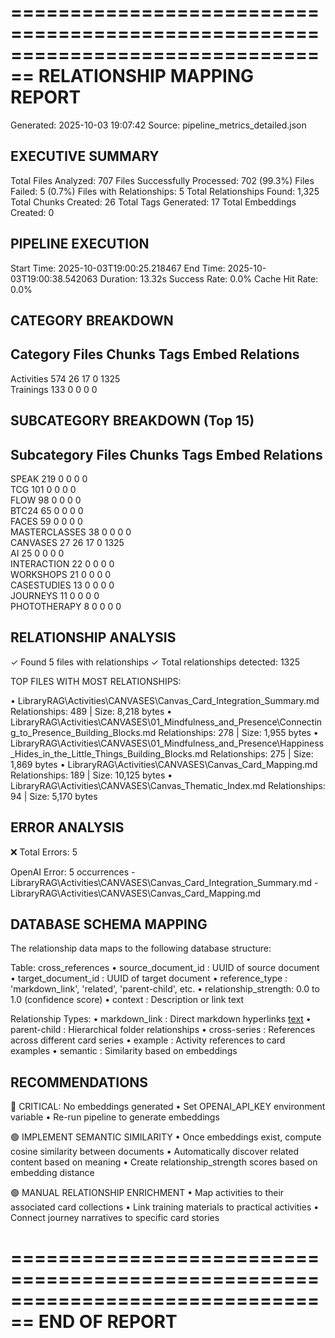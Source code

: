 ================================================================================
RELATIONSHIP MAPPING REPORT
================================================================================
Generated: 2025-10-03 19:07:42
Source: pipeline_metrics_detailed.json

EXECUTIVE SUMMARY
--------------------------------------------------------------------------------
Total Files Analyzed:          707
Files Successfully Processed:  702 (99.3%)
Files Failed:                  5 (0.7%)
Files with Relationships:      5
Total Relationships Found:     1,325
Total Chunks Created:          26
Total Tags Generated:          17
Total Embeddings Created:      0

PIPELINE EXECUTION
--------------------------------------------------------------------------------
Start Time:     2025-10-03T19:00:25.218467
End Time:       2025-10-03T19:00:38.542063
Duration:       13.32s
Success Rate:   0.0%
Cache Hit Rate: 0.0%

CATEGORY BREAKDOWN
--------------------------------------------------------------------------------
Category        Files    Chunks   Tags     Embed    Relations 
--------------------------------------------------------------------------------
Activities      574      26       17       0        1325      
Trainings       133      0        0        0        0         

SUBCATEGORY BREAKDOWN (Top 15)
--------------------------------------------------------------------------------
Subcategory     Files    Chunks   Tags     Embed    Relations 
--------------------------------------------------------------------------------
SPEAK           219      0        0        0        0         
TCG             101      0        0        0        0         
FLOW            98       0        0        0        0         
BTC24           65       0        0        0        0         
FACES           59       0        0        0        0         
MASTERCLASSES   38       0        0        0        0         
CANVASES        27       26       17       0        1325      
AI              25       0        0        0        0         
INTERACTION     22       0        0        0        0         
WORKSHOPS       21       0        0        0        0         
CASESTUDIES     13       0        0        0        0         
JOURNEYS        11       0        0        0        0         
PHOTOTHERAPY    8        0        0        0        0         

RELATIONSHIP ANALYSIS
--------------------------------------------------------------------------------
✓ Found 5 files with relationships
✓ Total relationships detected: 1325

TOP FILES WITH MOST RELATIONSHIPS:

  • LibraryRAG\Activities\CANVASES\Canvas_Card_Integration_Summary.md
    Relationships: 489 | Size: 8,218 bytes
  • LibraryRAG\Activities\CANVASES\01_Mindfulness_and_Presence\Connecting_to_Presence_Building_Blocks.md
    Relationships: 278 | Size: 1,955 bytes
  • LibraryRAG\Activities\CANVASES\01_Mindfulness_and_Presence\Happiness_Hides_in_the_Little_Things_Building_Blocks.md
    Relationships: 275 | Size: 1,869 bytes
  • LibraryRAG\Activities\CANVASES\Canvas_Card_Mapping.md
    Relationships: 189 | Size: 10,125 bytes
  • LibraryRAG\Activities\CANVASES\Canvas_Thematic_Index.md
    Relationships: 94 | Size: 5,170 bytes

ERROR ANALYSIS
--------------------------------------------------------------------------------
❌ Total Errors: 5

  OpenAI Error: 5 occurrences
    - LibraryRAG\Activities\CANVASES\Canvas_Card_Integration_Summary.md
    - LibraryRAG\Activities\CANVASES\Canvas_Card_Mapping.md

DATABASE SCHEMA MAPPING
--------------------------------------------------------------------------------
The relationship data maps to the following database structure:

Table: cross_references
  • source_document_id  : UUID of source document
  • target_document_id  : UUID of target document
  • reference_type      : 'markdown_link', 'related', 'parent-child', etc.
  • relationship_strength: 0.0 to 1.0 (confidence score)
  • context             : Description or link text

Relationship Types:
  • markdown_link : Direct markdown hyperlinks [text](path)
  • parent-child  : Hierarchical folder relationships
  • cross-series  : References across different card series
  • example       : Activity references to card examples
  • semantic      : Similarity based on embeddings

RECOMMENDATIONS
--------------------------------------------------------------------------------
🔴 CRITICAL: No embeddings generated
   • Set OPENAI_API_KEY environment variable
   • Re-run pipeline to generate embeddings

🟢 IMPLEMENT SEMANTIC SIMILARITY
   • Once embeddings exist, compute cosine similarity between documents
   • Automatically discover related content based on meaning
   • Create relationship_strength scores based on embedding distance

🟢 MANUAL RELATIONSHIP ENRICHMENT
   • Map activities to their associated card collections
   • Link training materials to practical activities
   • Connect journey narratives to specific card stories

================================================================================
END OF REPORT
================================================================================